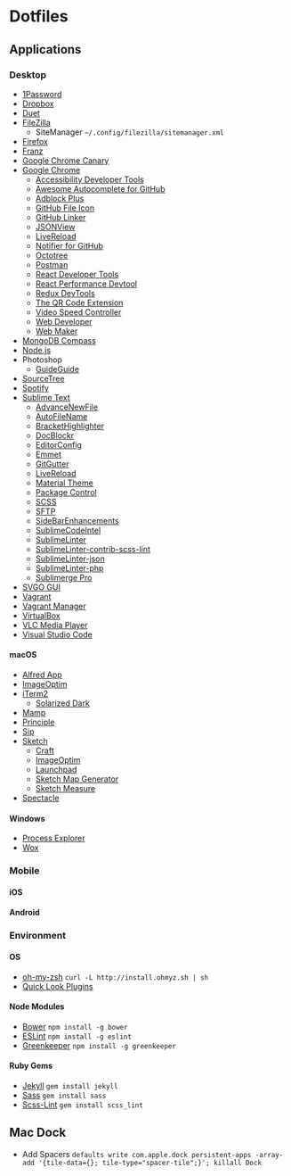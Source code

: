 # Dotfiles

## Applications

### Desktop

* [1Password](https://agilebits.com/onepassword)
* [Dropbox](https://www.dropbox.com/)
* [Duet](https://www.duetdisplay.com/)
* [FileZilla](https://filezilla-project.org/)
  * SiteManager `~/.config/filezilla/sitemanager.xml`
* [Firefox](https://www.mozilla.org/firefox/)
* [Franz](http://meetfranz.com/)
* [Google Chrome Canary](https://www.google.de/chrome/browser/canary.html)
* [Google Chrome](http://www.google.com/chrome/)
  * [Accessibility Developer Tools](https://chrome.google.com/webstore/detail/accessibility-developer-t/fpkknkljclfencbdbgkenhalefipecmb)
  * [Awesome Autocomplete for GitHub](https://chrome.google.com/webstore/detail/awesome-autocomplete-for/djkfdjpoelphhdclfjhnffmnlnoknfnd)
  * [Adblock Plus](https://adblockplus.org)
  * [GitHub File Icon](https://chrome.google.com/webstore/detail/github-file-icon/ficfmibkjjnpogdcfhfokmihanoldbfe)
  * [GitHub Linker](https://chrome.google.com/webstore/detail/github-linker/jlmafbaeoofdegohdhinkhilhclaklkp)
  * [JSONView](https://chrome.google.com/webstore/detail/jsonview/chklaanhfefbnpoihckbnefhakgolnmc)
  * [LiveReload](http://livereload.com/extensions/)
  * [Notifier for GitHub](https://chrome.google.com/webstore/detail/notifier-for-github/lmjdlojahmbbcodnpecnjnmlddbkjhnn)
  * [Octotree](https://chrome.google.com/webstore/detail/octotree/bkhaagjahfmjljalopjnoealnfndnagc)
  * [Postman](https://chrome.google.com/webstore/detail/postman/fhbjgbiflinjbdggehcddcbncdddomop)
  * [React Developer Tools](https://chrome.google.com/webstore/detail/react-developer-tools/fmkadmapgofadopljbjfkapdkoienihi)
  * [React Performance Devtool](https://chrome.google.com/webstore/detail/react-performance-devtool/fcombecpigkkfcbfaeikoeegkmkjfbfm)
  * [Redux DevTools](https://chrome.google.com/webstore/detail/redux-devtools/lmhkpmbekcpmknklioeibfkpmmfibljd)
  * [The QR Code Extension](https://chrome.google.com/webstore/detail/the-qr-code-extension/oijdcdmnjjgnnhgljmhkjlablaejfeeb)
  * [Video Speed Controller](https://chrome.google.com/webstore/detail/video-speed-controller/nffaoalbilbmmfgbnbgppjihopabppdk)
  * [Web Developer](https://chrome.google.com/webstore/detail/web-developer/bfbameneiokkgbdmiekhjnmfkcnldhhm)
  * [Web Maker](https://chrome.google.com/webstore/detail/web-maker/lkfkkhfhhdkiemehlpkgjeojomhpccnh)
* [MongoDB Compass](https://www.mongodb.com/products/compass)
* [Node.js](https://nodejs.org/)
* Photoshop
  * [GuideGuide](http://guideguide.me/)
* [SourceTree](http://www.sourcetreeapp.com/)
* [Spotify](https://www.spotify.com/)
* [Sublime Text](http://www.sublimetext.com/)
  * [AdvanceNewFile](https://packagecontrol.io/packages/AdvancedNewFile)
  * [AutoFileName](https://packagecontrol.io/packages/AutoFileName)
  * [BracketHighlighter](https://packagecontrol.io/packages/BracketHighlighter)
  * [DocBlockr](https://packagecontrol.io/packages/DocBlockr)
  * [EditorConfig](https://packagecontrol.io/packages/EditorConfig)
  * [Emmet](https://packagecontrol.io/packages/Emmet)
  * [GitGutter](https://packagecontrol.io/packages/GitGutter)
  * [LiveReload](https://packagecontrol.io/packages/LiveReload)
  * [Material Theme](https://packagecontrol.io/packages/Material%20Theme)
  * [Package Control](https://packagecontrol.io/installation)
  * [SCSS](https://packagecontrol.io/packages/SCSS)
  * [SFTP](https://packagecontrol.io/packages/SFTP)
  * [SideBarEnhancements](https://packagecontrol.io/packages/SideBarEnhancements)
  * [SublimeCodeIntel](https://packagecontrol.io/packages/SublimeCodeIntel)
  * [SublimeLinter](https://packagecontrol.io/packages/SublimeLinter)
  * [SublimeLinter-contrib-scss-lint](https://packagecontrol.io/packages/SublimeLinter-contrib-scss-lint)
  * [SublimeLinter-json](https://packagecontrol.io/packages/SublimeLinter-json)
  * [SublimeLinter-php](https://packagecontrol.io/packages/SublimeLinter-php)
  * [Sublimerge Pro](https://packagecontrol.io/packages/Sublimerge%20Pro)
* [SVGO GUI](https://github.com/svg/svgo-gui)
* [Vagrant](https://www.vagrantup.com/)
* [Vagrant Manager](http://vagrantmanager.com/)
* [VirtualBox](https://www.virtualbox.org/)
* [VLC Media Player](http://www.videolan.org/vlc/)
* [Visual Studio Code](https://code.visualstudio.com/)

#### macOS

* [Alfred App](http://www.alfredapp.com/)
* [ImageOptim](https://imageoptim.com/)
* [iTerm2](https://www.iterm2.com/)
  * [Solarized Dark](http://iterm2colorschemes.com/)
* [Mamp](http://www.mamp.info/de/)
* [Principle](http://principleformac.com/)
* [Sip](https://itunes.apple.com/us/app/sip/id507257563)
* [Sketch](https://www.sketchapp.com/)
  * [Craft](https://www.invisionapp.com/craft)
  * [ImageOptim](https://imageoptim.com/sketch)
  * [Launchpad](https://animaapp.github.io/Auto-Layout/)
  * [Sketch Map Generator](https://github.com/eddiesigner/sketch-map-generator)
  * [Sketch Measure](http://utom.design/measure/)
* [Spectacle](http://spectacleapp.com/)

#### Windows

* [Process Explorer](https://technet.microsoft.com/en-us/sysinternals/processexplorer.aspx)
* [Wox](http://www.getwox.com/)

### Mobile

#### iOS

#### Android

### Environment

#### OS

* [oh-my-zsh](https://github.com/robbyrussell/oh-my-zsh) `curl -L http://install.ohmyz.sh | sh`
* [Quick Look Plugins](https://github.com/sindresorhus/quick-look-plugins)

#### Node Modules

* [Bower](http://bower.io/) `npm install -g bower`
* [ESLint](http://eslint.org/) `npm install -g eslint`
* [Greenkeeper](https://greenkeeper.io/) `npm install -g greenkeeper`

#### Ruby Gems

* [Jekyll](https://jekyllrb.com/) `gem install jekyll`
* [Sass](http://sass-lang.com/) `gem install sass`
* [Scss-Lint](https://github.com/brigade/scss-lint) `gem install scss_lint`

## Mac Dock

* Add Spacers `defaults write com.apple.dock persistent-apps -array-add '{tile-data={}; tile-type="spacer-tile";}'; killall Dock`

